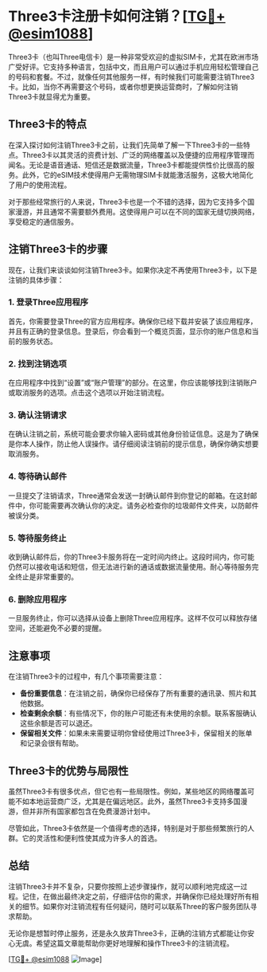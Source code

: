 # Three3卡注册卡如何注销？[[TG💪+ @esim1088](https://t.me/s/esim1088)]

Three3卡（也叫Three电信卡）是一种非常受欢迎的虚拟SIM卡，尤其在欧洲市场广受好评。它支持多种语言，包括中文，而且用户可以通过手机应用轻松管理自己的号码和套餐。不过，就像任何其他服务一样，有时候我们可能需要注销Three3卡。比如，当你不再需要这个号码，或者你想更换运营商时，了解如何注销Three3卡就显得尤为重要。

## Three3卡的特点

在深入探讨如何注销Three3卡之前，让我们先简单了解一下Three3卡的一些特点。Three3卡以其灵活的资费计划、广泛的网络覆盖以及便捷的应用程序管理而闻名。无论是语音通话、短信还是数据流量，Three3卡都能提供性价比很高的服务。此外，它的eSIM技术使得用户无需物理SIM卡就能激活服务，这极大地简化了用户的使用流程。

对于那些经常旅行的人来说，Three3卡也是一个不错的选择，因为它支持多个国家漫游，并且通常不需要额外费用。这使得用户可以在不同的国家无缝切换网络，享受稳定的通信服务。

## 注销Three3卡的步骤

现在，让我们来谈谈如何注销Three3卡。如果你决定不再使用Three3卡，以下是注销的具体步骤：

### 1. 登录Three应用程序

首先，你需要登录Three的官方应用程序。确保你已经下载并安装了该应用程序，并且有正确的登录信息。登录后，你会看到一个概览页面，显示你的账户信息和当前的服务状态。

### 2. 找到注销选项

在应用程序中找到“设置”或“账户管理”的部分。在这里，你应该能够找到注销账户或取消服务的选项。点击这个选项以开始注销流程。

### 3. 确认注销请求

在确认注销之前，系统可能会要求你输入密码或其他身份验证信息。这是为了确保是你本人操作，防止他人误操作。请仔细阅读注销前的提示信息，确保你确实想要取消服务。

### 4. 等待确认邮件

一旦提交了注销请求，Three通常会发送一封确认邮件到你登记的邮箱。在这封邮件中，你可能需要再次确认你的决定。请务必检查你的垃圾邮件文件夹，以防邮件被误分类。

### 5. 等待服务终止

收到确认邮件后，你的Three3卡服务将在一定时间内终止。这段时间内，你可能仍然可以接收电话和短信，但无法进行新的通话或数据流量使用。耐心等待服务完全终止是非常重要的。

### 6. 删除应用程序

一旦服务终止，你可以选择从设备上删除Three应用程序。这样不仅可以释放存储空间，还能避免不必要的提醒。

## 注意事项

在注销Three3卡的过程中，有几个事项需要注意：

- **备份重要信息**：在注销之前，确保你已经保存了所有重要的通讯录、照片和其他数据。
- **检查剩余余额**：有些情况下，你的账户可能还有未使用的余额。联系客服确认这些余额是否可以退还。
- **保留相关文件**：如果未来需要证明你曾经使用过Three3卡，保留相关的账单和记录会很有帮助。

## Three3卡的优势与局限性

虽然Three3卡有很多优点，但它也有一些局限性。例如，某些地区的网络覆盖可能不如本地运营商广泛，尤其是在偏远地区。此外，虽然Three3卡支持多国漫游，但并非所有国家都包含在免费漫游计划中。

尽管如此，Three3卡依然是一个值得考虑的选择，特别是对于那些频繁旅行的人群。它的灵活性和便利性使其成为许多人的首选。

## 总结

注销Three3卡并不复杂，只要你按照上述步骤操作，就可以顺利地完成这一过程。记住，在做出最终决定之前，仔细评估你的需求，并确保你已经处理好所有相关的细节。如果你对注销流程有任何疑问，随时可以联系Three的客户服务团队寻求帮助。

无论你是想暂时停止服务，还是永久放弃Three3卡，正确的注销方式都能让你安心无虞。希望这篇文章能帮助你更好地理解和操作Three3卡的注销流程。

[[TG💪+ @esim1088](https://t.me/s/esim1088) ![Image](https://i.postimg.cc/4NQfJmqS/Snipaste-2025-05-13-00-14-12.png)]